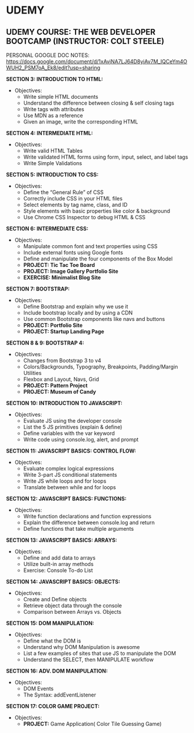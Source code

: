 # UDEMY

UDEMY COURSE: THE WEB DEVELOPER BOOTCAMP (INSTRUCTOR: COLT STEELE)
------------------------------------------------------------------

PERSONAL GOOGLE DOC NOTES:
 https://docs.google.com/document/d/1xAvjNA7LJ64D8yiAv7M_IQCeYm4OWUH2_PSM7oA_Ek8/edit?usp=sharing

**SECTION 3: INTRODUCTION TO HTML:** 
- Objectives: <br >
    - Write simple HTML documents <br >
    - Understand the difference between closing & self closing tags <br >
    - Write tags with attributes <br >
    - Use MDN as a reference <br >
    - Given an image, write the corresponding HTML <br >
    
 **SECTION 4: INTERMEDIATE HTML:** 
 - Objectives: <br >
     - Write valid HTML Tables <br >
     - Write validated HTML forms using form, input, select, and label tags <br >
     - Write Simple Validations <br >
    
 **SECTION 5: INTRODUCTION TO CSS:** 
 - Objectives: <br >
    - Define the “General Rule” of CSS <br >
    - Correctly include CSS in your HTML files <br >
    - Select elements by tag name, class, and ID <br >
    - Style elements with basic properties like color & background <br >
    - Use Chrome CSS Inspector to debug HTML & CSS <br >
    
 **SECTION 6: INTERMEDIATE CSS:** 
 - Objectives: <br >
    - Manipulate common font and text properties using CSS <br >
    - Include external fonts using Google fonts <br >
    - Define and manipulate the four components of the Box Model <br >
    - **PROJECT: Tic Tac Toe Board** <br>
    - **PROJECT: Image Gallery Portfolio Site** <br >
    - **EXERCISE: Minimalist Blog Site** <br >
    
 **SECTION 7: BOOTSTRAP:** 
 - Objectives: <br >
    - Define Bootstrap and explain why we use it <br >
    - Include bootstrap locally and by using a CDN <br >
    - Use common Bootstrap components like navs and buttons <br >
    - **PROJECT: Portfolio Site** <br>
    - **PROJECT: Startup Landing Page** <br >
    
 **SECTION 8 & 9: BOOTSTRAP 4:** 
 - Objectives: <br >
    - Changes from Bootstrap 3 to v4 <br >
    - Colors/Backgrounds, Typography, Breakpoints, Padding/Margin Utilities <br >
    - Flexbox and Layout, Navs, Grid <br >
    - **PROJECT: Pattern Project** <br>
    - **PROJECT: Museum of Candy** <br >
    
 **SECTION 10: INTRODUCTION TO JAVASCRIPT:** 
 - Objectives: <br >
    - Evaluate JS using the developer console <br >
    - List the 5 JS primitives (explain & define) <br >
    - Define variables with the var keyword <br >
    - Write code using console.log, alert, and prompt <br>
    
 **SECTION 11: JAVASCRIPT BASICS: CONTROL FLOW:** 
 - Objectives: <br >
    - Evaluate complex logical expressions <br >
    - Write 3-part JS conditional statements <br >
    - Write JS while loops and for loops <br >
    - Translate between while and for loops <br>
  
 **SECTION 12: JAVASCRIPT BASICS: FUNCTIONS:** 
 - Objectives: <br >
    - Write function declarations and function expressions <br >
    - Explain the difference between console.log and return <br >
    - Define functions that take multiple arguments <br >
    
 **SECTION 13: JAVASCRIPT BASICS: ARRAYS:** 
 - Objectives: <br >
    - Define and add data to arrays <br >
    - Utilize built-in array methods <br >
    - Exercise: Console To-do List <br >
    
 **SECTION 14: JAVASCRIPT BASICS: OBJECTS:** 
 - Objectives: <br >
    - Create and Define objects <br >
    - Retrieve object data through the console <br >
    - Comparison between Arrays vs. Objects <br >
    
 **SECTION 15: DOM MANIPULATION:** 
 - Objectives: <br >
    - Define what the DOM is <br >
    - Understand why DOM Manipulation is awesome <br >
    - List a few examples of sites that use JS to manipulate the DOM <br >
    - Understand the SELECT, then MANIPULATE workflow <br >
    
 **SECTION 16: ADV. DOM MANIPULATION:** 
 - Objectives: <br >
    - DOM Events <br >
    - The Syntax: addEventListener <br >
 
  **SECTION 17: COLOR GAME PROJECT:** 
 - Objectives: <br >
    - **PROJECT:** Game Application( Color Tile Guessing Game) <br >
    
    
    
    
